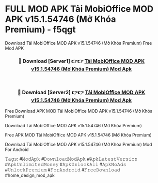 # FULL MOD APK Tải MobiOffice MOD APK v15.1.54746 (Mở Khóa Premium) - f5qgt
Download Tải MobiOffice MOD APK v15.1.54746 (Mở Khóa Premium) Free Mod APK

<div align="center">
<h3>🔴 Download [Server1] 👉👉 <a href="https://apk-comot.site?title=Tải_MobiOffice_MOD_APK_v15.1.54746_(Mở_Khóa_Premium)">Tải MobiOffice MOD APK v15.1.54746 (Mở Khóa Premium) Mod Apk</a></h3><br>

<h3>🔴 Download [Server2] 👉👉 <a href="https://apk-comot.site?title=Tải_MobiOffice_MOD_APK_v15.1.54746_(Mở_Khóa_Premium)">Tải MobiOffice MOD APK v15.1.54746 (Mở Khóa Premium) Mod Apk</a></h3>
</div>


Free Download APK MOD Tải MobiOffice MOD APK v15.1.54746 (Mở Khóa Premium)

Download Tải MobiOffice MOD APK v15.1.54746 (Mở Khóa Premium) 

Free APK MOD Tải MobiOffice MOD APK v15.1.54746 (Mở Khóa Premium) 

Download Tải MobiOffice MOD APK v15.1.54746 (Mở Khóa Premium) Mod For Android

𝚃𝚊𝚐𝚜: #𝙼𝚘𝚍𝙰𝚙𝚔 #𝙳𝚘𝚠𝚗𝚕𝚘𝚊𝚍𝙼𝚘𝚍𝙰𝚙𝚔 #𝙰𝚙𝚔𝙻𝚊𝚝𝚎𝚜𝚝𝚅𝚎𝚛𝚜𝚒𝚘𝚗 #𝙰𝚙𝚔𝚄𝚗𝚕𝚒𝚖𝚒𝚝𝚎𝚍𝙼𝚘𝚗𝚎𝚢 #𝙰𝚙𝚔𝚄𝚗𝚕𝚘𝚌𝚔𝙰𝚕𝚕 #𝙰𝚙𝚔𝙽𝚘𝙰𝚍𝚜 #𝚄𝚗𝚕𝚘𝚌𝚔𝙿𝚛𝚎𝚖𝚒𝚞𝚖 #𝙵𝚘𝚛𝙰𝚗𝚍𝚛𝚘𝚒𝚍 #𝙵𝚛𝚎𝚎𝙳𝚘𝚠𝚗𝚕𝚘𝚊𝚍 #home_design_mod_apk